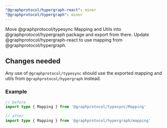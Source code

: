 ```yaml
---
"@graphprotocol/hypergraph-react": minor
"@graphprotocol/hypergraph": minor
---
```


Move @graphprotocol/typesync Mapping and Utils into @graphprotocol/hypergraph package and export from there. Update @graphprotocol/hypergraph-react to use mapping from @graphprotocol/hypergraph.
  

## Changes needed

Any use of `@graphprotocol/typesync` should use the exported mapping and utils from `@graphprotocol/hypergraph` instead.

### Example

```ts
// before
import type { Mapping } from '@graphprotocol/typesync/Mapping'

// after
import type { Mapping } from '@graphprotocol/hypergraph/mapping'
```